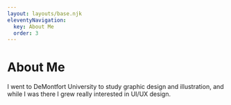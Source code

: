 ```yaml
---
layout: layouts/base.njk
eleventyNavigation:
  key: About Me
  order: 3
---
```

# About Me

I went to DeMontfort University to study graphic design and illustration, and while I was there I grew really interested in UI/UX design.

<!-- Check out my portfolio!
put link here
